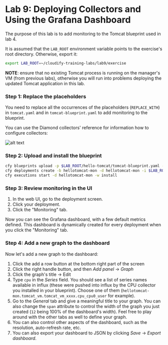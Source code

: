 # Lab 9: Deploying Collectors and Using the Grafana Dashboard

The purpose of this lab is to add monitoring to the Tomcat blueprint used in lab 4.

It is assumed that the `LAB_ROOT` environment variable points to the exercise's root directory. Otherwise, export it:

```bash
export LAB_ROOT=~/cloudify-training-labs/lab9/exercise
```

**NOTE**: ensure that no existing Tomcat process is running on the manager's VM (from previous labs), otherwise you will run into problems
deploying the updated Tomcat application in this lab.

### Step 1: Replace the placeholders

You need to replace all the occurrences of the placeholders (`REPLACE_WITH`) in `tomcat.yaml` and in `tomcat-blueprint.yaml` to add monitoring to the blueprint.

You can use the Diamond collectors' reference for information how to configure collectors:

![alt text](https://github.com/python-diamond/Diamond/wiki/Collectors "Diamond Collectors")
 
### Step 2: Upload and install the blueprint

```bash
cfy blueprints upload -p $LAB_ROOT/hello-tomcat/tomcat-blueprint.yaml -b hellotomcat-mon
cfy deployments create -b hellotomcat-mon -d hellotomcat-mon -i $LAB_ROOT/hello-tomcat/tomcat.yaml
cfy executions start -d hellotomcat-mon -w install
```

### Step 3: Review monitoring in the UI

1. In the web UI, go to the deployment screen.
2. Click your deployment.
3. Click the "Monitoring" tab.

Now you can see the Grafana dashboard, with a few default metrics defined. This dashboard is dynamically created for every deployment when you click the "Monitoring" tab.

### Step 4: Add a new graph to the dashboard

Now let's add a new graph to the dashboard:

1. Click the add a row button at the bottom right part of the screen 
2. Click the right handle button, and then *Add panel* -> *Graph*
3. Click the graph's title -> Edit
4. Type `cpu` in the *Series* field. You should see a list of series names available in influx (these were pushed into influx by the CPU collector you installed in your blueprint). Choose one of them (`hellotomcat-mon.tomcat_vm.tomcat_vm_xxxx.cpu_cpu0_user` for example).
5. Go to the *General* tab and give a meaningful title to your graph. You can also change the `span` attribute to control the width of the graph you just created (`12` being 100% of the dashboard's width). Feel free to play around with the other tabs as well to define your graph.
6. You can also control other aspects of the dashboard, such as the resolution, auto-refresh rate, etc.
7. You can also export your dashboard to JSON by clicking *Save* -> *Export dashboard*.